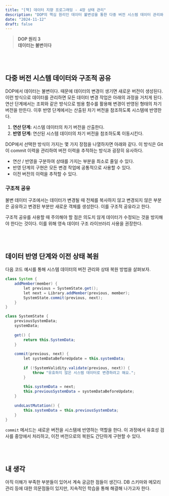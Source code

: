 ```yaml
---
title: "[책] 데이터 지향 프로그래밍 - 4장 상태 관리"
description: "DOP의 핵심 원리인 데이터 불변성을 통한 다중 버전 시스템 데이터 관리와 구조적 공유에 대해 알아봅니다."
date: "2024-11-12"
draft: false
---
```


> **DOP 원리 3  
> 데이터는 불변이다**

<br></br>

## 다중 버전 시스템 데이터와 구조적 공유

DOP에서 데이터는 불변이다. 때문에 데이터의 변경이 생기면 새로운 버전이 생성된다. 이런 방식으로 데이터를 관리하면 모든 데이터 변경 작업은 아래의 과정을 거치게 된다. 연산 단계에서는 조회와 같은 방식으로 범용 함수를 활용해 변경이 반영된 형태의 차기 버전을 만든다. 이후 반영 단계에서는 산출된 차기 버전을 참조하도록 시스템에 반영한다.

1. **연산 단계:** 시스템 데이터의 차기 버전을 산출한다.
2. **반영 단계:** 연산된 시스템 데이터의 차기 버전을 참조하도록 이동시킨다.

DOP에서 선택한 방식이 가지는 몇 가지 장점을 나열하자면 아래와 같다. 이 방식은 Git이 commit 이력을 관리하여 버전 이력을 추적하는 방식과 굉장히 유사하다.

- 연산 / 반영을 구분하여 상태를 가지는 부분을 최소로 줄일 수 있다.
- 반영 단계의 구현은 모든 변경 작업에 공통적으로 사용할 수 있다.
- 이전 버전의 이력을 추적할 수 있다.

### 구조적 공유

불변 데이터 구조에서는 데이터가 변경될 때 전체를 복사하지 않고 변경되지 않은 부분은 공유하고 변경된 부분만 새로운 객체를 생성한다. 이를 구조적 공유라고 한다.

구조적 공유를 사용할 때 주의해야 할 점은 의도치 않게 데이터가 수정되는 것을 방지해야 한다는 것이다. 이를 위해 영속 데이터 구조 라이브러리 사용을 권장한다.

<br></br>

## 데이터 반영 단계와 이전 상태 복원

다음 코드 예시를 통해 시스템 데이터의 버전 관리와 상태 복원 방법을 살펴보자.

```java
class System {
    addMember(member) {
        let previous = SystemState.get();
        let next = Library.addMember(previous, member);
        SystemState.commit(previous, next);
    }
}

class SystemState {
    previousSystemData;
    systemData;
    
    get() {
        return this.SystemData;
    }
    
    commit(previous, next) {
        let systemDataBeforeUpdate = this.systemData;
    
        if (!SystemValidity.validate(previous, next)) {
            throw "유효하지 않은 시스템 데이터로 변경하려고 해요.";
        }
        
        this.systemData = next;
        this.previousSystemData = systemDataBeforeUpdate;
    }
    
    undoLastMutation() {
        this.systemData = this.previousSystemData;
    }
}
```

`commit` 메서드는 새로운 버전을 시스템에 반영하는 역할을 한다. 이 과정에서 유효성 검사를 중앙에서 처리하고, 이전 버전으로의 복원도 간단하게 구현할 수 있다.

<br></br>

## 내 생각

아직 이해가 부족한 부분들이 있어서 계속 궁금한 점들이 생긴다. DB 스키마와 메모리 관리 등에 대한 의문점들이 있지만, 지속적인 학습을 통해 해결해 나가고자 한다.